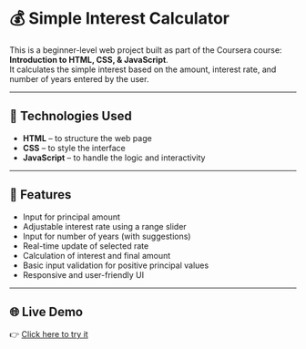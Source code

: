 # 💰 Simple Interest Calculator  

This is a beginner-level web project built as part of the Coursera course: **Introduction to HTML, CSS, & JavaScript**.  
It calculates the simple interest based on the amount, interest rate, and number of years entered by the user.  

---

## 🔧 Technologies Used  
- **HTML** – to structure the web page  
- **CSS** – to style the interface  
- **JavaScript** – to handle the logic and interactivity  

---

## 🚀 Features  
- Input for principal amount  
- Adjustable interest rate using a range slider  
- Input for number of years (with suggestions)  
- Real-time update of selected rate  
- Calculation of interest and final amount  
- Basic input validation for positive principal values  
- Responsive and user-friendly UI  

---

## 🌐 Live Demo  
👉 [Click here to try it](https://0xcodeghost.github.io/simple-interest-calculator/)

